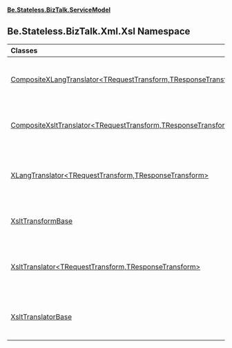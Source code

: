 #### [Be.Stateless.BizTalk.ServiceModel](README.md 'README')

## Be.Stateless.BizTalk.Xml.Xsl Namespace

| Classes | |
| :--- | :--- |
| [CompositeXLangTranslator&lt;TRequestTransform,TResponseTransform&gt;](CompositeXLangTranslator_TRequestTransform,TResponseTransform_.md 'Be.Stateless.BizTalk.Xml.Xsl.CompositeXLangTranslator<TRequestTransform,TResponseTransform>') | Translates [XmlMessage](XmlMessage.md 'Be.Stateless.BizTalk.ServiceModel.Channels.XmlMessage')s back and forth to native generic WCF [Be.Stateless.BizTalk.Message](https://docs.microsoft.com/en-us/dotnet/api/Be.Stateless.BizTalk.Message 'Be.Stateless.BizTalk.Message')s by applying an [Microsoft.XLANGs.BaseTypes.TransformBase](https://docs.microsoft.com/en-us/dotnet/api/Microsoft.XLANGs.BaseTypes.TransformBase 'Microsoft.XLANGs.BaseTypes.TransformBase')-derived type XSLT transform to their payloads. |
| [CompositeXsltTranslator&lt;TRequestTransform,TResponseTransform&gt;](CompositeXsltTranslator_TRequestTransform,TResponseTransform_.md 'Be.Stateless.BizTalk.Xml.Xsl.CompositeXsltTranslator<TRequestTransform,TResponseTransform>') | Translates [XmlMessage](XmlMessage.md 'Be.Stateless.BizTalk.ServiceModel.Channels.XmlMessage')s back and forth to native generic WCF [Be.Stateless.BizTalk.Message](https://docs.microsoft.com/en-us/dotnet/api/Be.Stateless.BizTalk.Message 'Be.Stateless.BizTalk.Message')s by applying an [System.Xml.Xsl.XslCompiledTransform](https://docs.microsoft.com/en-us/dotnet/api/System.Xml.Xsl.XslCompiledTransform 'System.Xml.Xsl.XslCompiledTransform') to their payloads. |
| [XLangTranslator&lt;TRequestTransform,TResponseTransform&gt;](XLangTranslator_TRequestTransform,TResponseTransform_.md 'Be.Stateless.BizTalk.Xml.Xsl.XLangTranslator<TRequestTransform,TResponseTransform>') | Translates [XmlMessage](XmlMessage.md 'Be.Stateless.BizTalk.ServiceModel.Channels.XmlMessage')s back and forth to native generic WCF [System.ServiceModel.Channels.Message](https://docs.microsoft.com/en-us/dotnet/api/System.ServiceModel.Channels.Message 'System.ServiceModel.Channels.Message')s by applying an [Microsoft.XLANGs.BaseTypes.TransformBase](https://docs.microsoft.com/en-us/dotnet/api/Microsoft.XLANGs.BaseTypes.TransformBase 'Microsoft.XLANGs.BaseTypes.TransformBase')-derived type XSLT transform to their payloads. |
| [XsltTransformBase](XsltTransformBase.md 'Be.Stateless.BizTalk.Xml.Xsl.XsltTransformBase') | Base class that loads the content of an [System.Xml.Xsl.XslCompiledTransform](https://docs.microsoft.com/en-us/dotnet/api/System.Xml.Xsl.XslCompiledTransform 'System.Xml.Xsl.XslCompiledTransform') from the [XsltTransformBase](XsltTransformBase.md 'Be.Stateless.BizTalk.Xml.Xsl.XsltTransformBase')-derived type's assembly resources. |
| [XsltTranslator&lt;TRequestTransform,TResponseTransform&gt;](XsltTranslator_TRequestTransform,TResponseTransform_.md 'Be.Stateless.BizTalk.Xml.Xsl.XsltTranslator<TRequestTransform,TResponseTransform>') | Translates [XmlMessage](XmlMessage.md 'Be.Stateless.BizTalk.ServiceModel.Channels.XmlMessage')s back and forth to native generic WCF [System.ServiceModel.Channels.Message](https://docs.microsoft.com/en-us/dotnet/api/System.ServiceModel.Channels.Message 'System.ServiceModel.Channels.Message')s by applying an [System.Xml.Xsl.XslCompiledTransform](https://docs.microsoft.com/en-us/dotnet/api/System.Xml.Xsl.XslCompiledTransform 'System.Xml.Xsl.XslCompiledTransform') to their payloads. |
| [XsltTranslatorBase](XsltTranslatorBase.md 'Be.Stateless.BizTalk.Xml.Xsl.XsltTranslatorBase') | Base strategy that translates [XmlMessage](XmlMessage.md 'Be.Stateless.BizTalk.ServiceModel.Channels.XmlMessage')s back and forth to native generic WCF [Be.Stateless.BizTalk.Message](https://docs.microsoft.com/en-us/dotnet/api/Be.Stateless.BizTalk.Message 'Be.Stateless.BizTalk.Message')s by applying an [System.Xml.Xsl.XslCompiledTransform](https://docs.microsoft.com/en-us/dotnet/api/System.Xml.Xsl.XslCompiledTransform 'System.Xml.Xsl.XslCompiledTransform') to their payloads. |
